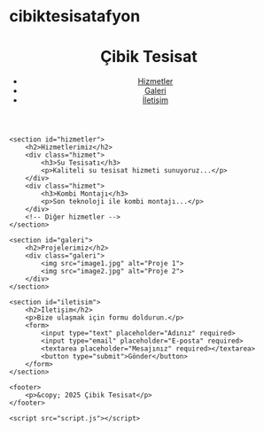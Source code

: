 # cibiktesisatafyon<!DOCTYPE html>
<html lang="tr">
<head>
    <meta charset="UTF-8">
    <meta name="viewport" content="width=device-width, initial-scale=1.0">
    <title>Çibik Tesisat</title>
    <link rel="stylesheet" href="style.css">
</head>
<body>
    <header>
        <h1>Çibik Tesisat</h1>
        <nav>
            <ul>
                <li><a href="#hizmetler">Hizmetler</a></li>
                <li><a href="#galeri">Galeri</a></li>
                <li><a href="#iletisim">İletişim</a></li>
            </ul>
        </nav>
    </header>

    <section id="hizmetler">
        <h2>Hizmetlerimiz</h2>
        <div class="hizmet">
            <h3>Su Tesisatı</h3>
            <p>Kaliteli su tesisat hizmeti sunuyoruz...</p>
        </div>
        <div class="hizmet">
            <h3>Kombi Montajı</h3>
            <p>Son teknoloji ile kombi montajı...</p>
        </div>
        <!-- Diğer hizmetler -->
    </section>

    <section id="galeri">
        <h2>Projelerimiz</h2>
        <div class="galeri">
            <img src="image1.jpg" alt="Proje 1">
            <img src="image2.jpg" alt="Proje 2">
        </div>
    </section>

    <section id="iletisim">
        <h2>İletişim</h2>
        <p>Bize ulaşmak için formu doldurun.</p>
        <form>
            <input type="text" placeholder="Adınız" required>
            <input type="email" placeholder="E-posta" required>
            <textarea placeholder="Mesajınız" required></textarea>
            <button type="submit">Gönder</button>
        </form>
    </section>

    <footer>
        <p>&copy; 2025 Çibik Tesisat</p>
    </footer>

    <script src="script.js"></script>
</body>
</html>
